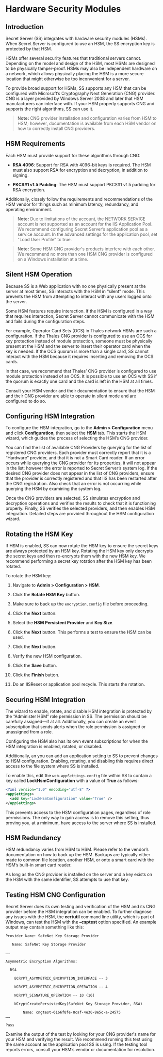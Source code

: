 [title]: # (Hardware Security Modules)
[tags]: # (HSM,integration)
[priority]: # (1000)

# Hardware Security Modules

## Introduction 

Secret Server (SS) integrates with hardware security modules (HSMs). When Secret Server is configured to use an HSM, the SS encryption key is protected by that HSM. 

HSMs offer several security features that traditional servers cannot. Depending on the model and design of the HSM, most HSMs are designed to be physically tamper-proof. HSMs may also be independent hardware on a network, which allows physically placing the HSM is a more secure location that might otherwise be too inconvenient for a server. 

To provide broad support for HSMs, SS supports any HSM that can be configured with Microsoft’s Cryptography Next Generation (CNG) provider. CNG is a layer provided by Windows Server 2008 and later that HSM manufacturers can interface with. If your HSM properly supports CNG and supports the right algorithms, SS can use it. 

> **Note:** CNG provider installation and configuration varies from HSM to HSM; however, documentation is available from each HSM vendor on how to correctly install CNG providers. 

## HSM Requirements 

Each HSM must provide support for these algorithms through CNG:

- **RSA 4096**: Support for RSA with 4096-bit keys is required. The HSM must also support RSA for encryption and decryption, in addition to signing. 

- **PKCS#1 v1.5 Padding**: The HSM must support PKCS#1 v1.5 padding for RSA encryption. 

Additionally, closely follow the requirements and recommendations of the HSM vendor for things such as minimum latency, redundancy, and operating environment. 

> **Note:** Due to limitations of the account, the NETWORK SERVICE account is not supported as an account for the IIS Application Pool. We recommend configuring Secret Server’s application pool as a service account. In the advanced settings for the application pool, set "Load User Profile" to true. 

> **Note:** Some HSM CNG provider's products interfere with each other. We recommend no more than one HSM CNG provider is configured on a Windows installation at a time. 

## Silent HSM Operation 

Because SS is a Web application with no one physically present at the server at most times, SS interacts with the HSM in “silent” mode. This prevents the HSM from attempting to interact with any users logged onto the server. 

Some HSM features require interaction. If the HSM is configured in a way that requires interaction, Secret Server cannot communicate with the HSM and fails during the configuration steps. 

For example, Operator Card Sets (OCS) in Thales network HSMs are such a configuration. If the Thales CNG provider is configured to use an OCS for key protection instead of module protection, someone must be physically present at the HSM and the server to insert their operator card when the key is needed. If the OCS quorum is more than a single card, SS cannot interact with the HSM because it requires inserting and removing the OCS cards. 

In that case, we recommend that Thales’ CNG provider is configured to use module protection instead of an OCS. It is possible to use an OCS with SS if the quorum is exactly one card and the card is left in the HSM at all times. 

Consult your HSM vendor and their documentation to ensure that the HSM and their CNG provider are able to operate in silent mode and are configured to do so. 

## Configuring HSM Integration 

To configure the HSM integration, go to the **Admin > Configuration** menu and click **Configuration**, then select the **HSM** tab. This starts the HSM wizard, which guides the process of selecting the HSM’s CNG provider. 

You can find the list of available CNG Providers by querying for the list of registered CNG providers. Each provider must correctly report that it is a “Hardware” provider, and that it is not a Smart Card reader. If an error occurs while querying the CNG provider for its properties, it will not appear in the list; however the error is reported to Secret Server’s system log. If the desired CNG provider does not appear in the list of CNG providers, ensure that the provider is correctly registered and that IIS has been restarted after the CNG registration. Also check that an error is not occurring while querying the HSM by examining the system log. 

Once the CNG providers are selected, SS simulates encryption and decryption operations and verifies the results to check that it is functioning properly. Finally, SS verifies the selected providers, and then enables HSM integration. Detailed steps are provided throughout the HSM configuration wizard. 

## Rotating the HSM Key 

If HSM is enabled, SS can now rotate the HSM key to ensure the secret keys are always protected by an HSM key. Rotating the HSM key only decrypts the secret keys and then re-encrypts them with the new HSM key. We recommend performing a secret key rotation after the HSM key has been rotated. 

To rotate the HSM key: 

1. Navigate to **Admin \> Configuration \> HSM**.

1. Click the **Rotate HSM Key** button. 

1. Make sure to back up the `encryption.config` file before proceeding. 

1. Click the **Next** button.
1. Select the **HSM Persistent Provider** and **Key Size**.
1. Click the **Next** button. This performs a test to ensure the HSM can be used. 

1. Click the **Next** button.

1. Verify the new HSM configuration.

1. Click the **Save** button.
1. Click the **Finish** button.

1. Do an IISReset or application pool recycle. This starts the rotation.


## Securing HSM Integration

The wizard to enable, rotate, and disable HSM integration is protected by the “Administer HSM” role permission in SS. The permission should be carefully assigned—if at all. Additionally, you can create an event subscription that sends alerts when the role permission is assigned or unassigned from a role. 

Configuring the HSM also has its own event subscriptions for when the HSM integration is enabled, rotated, or disabled. 

Additionally, an you can add an application setting  to SS to prevent changes to HSM configuration. Enabling, rotating, and disabling this requires direct access to the file system where SS is installed. 

To enable this, edit the `web-appSettings.config` file within SS to contain a key called **LockHsmConfiguration** with a value of **True** as follows: 

```xml 
<?xml version="1.0" encoding="utf-8" ?> 
<appSettings> 
  <add key="LockHsmConfiguration" value="True" /> 
</appSettings> 
```

This prevents access to the HSM configuration pages, regardless of role permissions. The only way to gain access is to remove this setting, thus proving you, at a minimum, have access to the server where SS is installed. 

## HSM Redundancy 

HSM redundancy varies from HSM to HSM. Please refer to the vendor’s documentation on how to back up the HSM. Backups are typically either made to common file location, another HSM, or onto a smart card with the HSM’s built-in smart card reader. 

As long as the CNG provider is installed on the server and a key exists on the HSM with the same identifier, SS attempts to use that key. 

## Testing HSM CNG Configuration 

Secret Server does its own testing and verification of the HSM and its CNG provider before the HSM integration can be enabled. To further diagnose any issues with the HSM, the **certutil** command line utility, which is part of Windows, can test the HSM with the **–csptest** option specified. An example output may contain something like this: 

```
Provider Name: SafeNet Key Storage Provider 

   Name: SafeNet Key Storage Provider 

…… 

Asymmetric Encryption Algorithms: 

  RSA 

  	BCRYPT_ASYMMETRIC_ENCRYPTION_INTERFACE -- 3 

  	NCRYPT_ASYMMETRIC_ENCRYPTION_OPERATION -- 4 

  	NCRYPT_SIGNATURE_OPERATION -- 10 (16) 

	NCryptCreatePersistedKey(SafeNet Key Storage Provider, RSA) 

		Name: cngtest-6166f8fe-8caf-4e30-8e5c-a-24575 
…… 

Pass 
```

Examine the output of the test by looking for your CNG provider's name for your HSM and verifying the result. We recommend running this test using the same account as the application pool SS is using. If the testing tool reports errors, consult your HSM’s vendor or documentation for resolution. 